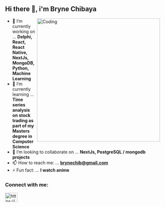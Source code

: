 ## Hi there 👋, i'm Bryne Chibaya

<!--
**BRYNE08/BRYNE08** is a ✨ _special_ ✨ repository because its `README.md` (this file) appears on your GitHub profile.

Here are some ideas to get you started:
-->

<img align="right" alt="Coding" width="400" src="https://media2.giphy.com/media/qgQUggAC3Pfv687qPC/giphy.gif">

- 🔭 I’m currently working on ... **Delphi, React, React Native, NextJs, MongoDB, Python, Machine Learning** 
- 🌱 I’m currently learning ... **Time series analysis on stock trading as part of my Masters degree in Computer Science**
- 👯 I’m looking to collaborate on ... **NextJs, PostgreSQL / mongodb projects**
- 📫 How to reach me: ... **brynechib@gmail.com**
- ⚡ Fun fact: ... **I watch anime**

<h3 align="left">Connect with me:</h3>
<p align="left">
<a href="https://www.linkedin.com/in/bryne-chibaya-8a2192161/" target="blank"><img align="center" src="https://raw.githubusercontent.com/rahuldkjain/github-profile-readme-generator/master/src/images/icons/Social/linked-in-alt.svg" alt="https://www.linkedin.com/in/bryne-chibaya-8a2192161/" height="30" width="40" /></a>
</p>
